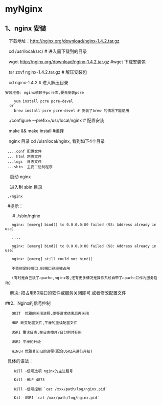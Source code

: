 # myNginx
## 1、nginx 安装
    下载地址：http://nginx.org/download/nginx-1.4.2.tar.gz

    cd /usr/local/src/ # 进入需下载到的目录

    wget http://nginx.org/download/nginx-1.4.2.tar.gz  #wget 下载安装包

    tar zxvf nginx-1.4.2.tar.gz  # 解压安装包

    cd nginx-1.4.2  # 进入解压目录

    安装准备: nginx依赖于pcre库,要先安装pcre

        yum install pcre pcre-devel
      or
        brew install pcre pcre-devel # 安装了brew 的情况下能使用

    ./configure --prefix=/usr/local/nginx  # 配置安装

    make && make install #编译

    
    nginx 目录
    cd /ulsr/local/nginx, 看到如下4个目录
    
     ....conf 配置文件  
     ... html 网页文件
     ...logs  日志文件 
     ...sbin  主要二进制程序
     
     启动 nginx

     进入到 sbin 目录

     ./nginx
     
   #提示：

       # ./sbin/nginx 

       nginx: [emerg] bind() to 0.0.0.0:80 failed (98: Address already in use)
      
       ....

       nginx: [emerg] bind() to 0.0.0.0:80 failed (98: Address already in use)

       nginx: [emerg] still could not bind()

       不能绑定80端口,80端口已经被占用

       (有时是自己装了apache,nginx等,还有更多情况是操作系统自带了apache并作为服务启动)
 
        解决: 把占用80端口的软件或服务关闭即可.或者修改配置文件
        
  ##2、Nginx的信号控制
         
       QUIT  优雅的关闭进程,即等请求结束后再关闭

       HUP 改变配置文件,平滑的重读配置文件

       USR1 重读日志,在日志按月/日分割时有用

       USR2 平滑的升级   

       WINCH 优雅关闭旧的进程(配合USR2来进行升级)
       
   具体的语法：

        Kill -信号选项 nginx的主进程号

        Kill -HUP 4873

        Kill -信号控制 `cat /xxx/path/log/nginx.pid`

        Kil -USR1 `cat /xxx/path/log/nginx.pid`
     
